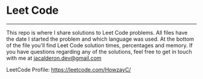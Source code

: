 # Leet Code
---
This repo is where I share solutions to Leet Code problems. All files have the date I started the problem and which language was used. At the bottom of the file you'll find Leet Code solution times, percentages and memory. If you have questions regarding any of the solutions, feel free to get in touch with me at jacalderon.dev@gmail.com

LeetCode Profile: https://leetcode.com/HowzayC/